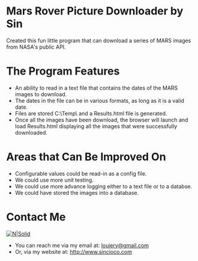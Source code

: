 # Mars Rover Picture Downloader by Sin

Created this fun little program that can download a series of MARS images from NASA's public API.

# The Program Features

  - An ability to read in a text file that contains the dates of the MARS images to download.
  - The dates in the file can be in various formats, as long as it is a valid date.
  - Files are stored C:\Temp\ and a Results.html file is generated.
  - Once all the images have been download, the browser will launch and load Results.html displaying all the images that were successfully downloaded.

# Areas that Can Be Improved On

  - Configurable values could be read-in as a config file.
  - We could use more unit testing.
  - We could use more advance logging either to a text file or to a databse.
  - We could have stored the images into a database.

# Contact Me
  [![N|Solid](http://sincioco.com/Resume/Sin_San_Francisco_Cropped.png)](http://www.sincioco.com)
  - You can reach me via my email at:  louiery@gmail.com
  - Or, via my website at:  http://www.sincioco.com
